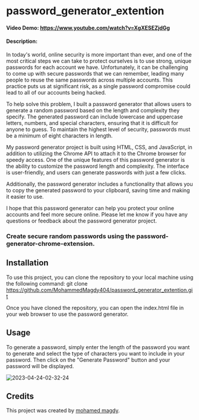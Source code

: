 # password_generator_extention

#### Video Demo: <https://www.youtube.com/watch?v=XgXESEZjdGg>

#### Description:

In today's world, online security is more important than ever, and one of the most critical steps we can take to protect ourselves is to use strong, unique passwords for each account we have. Unfortunately, it can be challenging to come up with secure passwords that we can remember, leading many people to reuse the same passwords across multiple accounts. This practice puts us at significant risk, as a single password compromise could lead to all of our accounts being hacked.

To help solve this problem, I built a password generator that allows users to generate a random password based on the length and complexity they specify. The generated password can include lowercase and uppercase letters, numbers, and special characters, ensuring that it is difficult for anyone to guess. To maintain the highest level of security, passwords must be a minimum of eight characters in length.

My password generator project is built using HTML, CSS, and JavaScript, in addition to utilizing the Chrome API to attach it to the Chrome browser for speedy access. One of the unique features of this password generator is the ability to customize the password length and complexity. The interface is user-friendly, and users can generate passwords with just a few clicks.

Additionally, the password generator includes a functionality that allows you to copy the generated password to your clipboard, saving time and making it easier to use.

I hope that this password generator can help you protect your online accounts and feel more secure online. Please let me know if you have any questions or feedback about the password generator project.

### Create secure random passwords using the password-generator-chrome-extension.

## Installation

To use this project, you can clone the repository to your local machine using the following command:
git clone https://github.com/MohammedMagdy404/password_generator_extention.git

Once you have cloned the repository, you can open the index.html file in your web browser to use the password generator.

## Usage

To generate a password, simply enter the length of the password you want to generate and select the type of characters you want to include in your password. Then click on the "Generate Password" button and your password will be displayed.

![2023-04-24-02-32-24](https://user-images.githubusercontent.com/119526648/233875741-b16fdc3e-2640-4106-980d-a0e882612a65.png)

## Credits

This project was created by [mohamed magdy](https://github.com/MohammedMagdy404).
